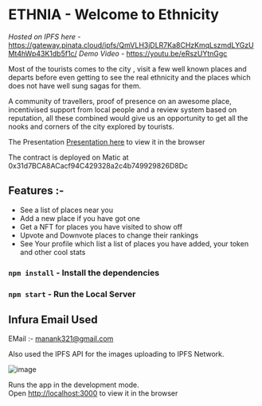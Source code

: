 # ETHNIA - Welcome to Ethnicity

_Hosted on IPFS here_ - https://gateway.pinata.cloud/ipfs/QmVLH3jDLR7Ka8CHzKmqLszmdLYGzUMt4hWp43K1db5f1c/
_Demo Video_ - https://youtu.be/eRszUYtnGgc

Most of the tourists comes to the city , visit a few well known places and departs before even getting to see the real ethnicity and the places which does not have well sung sagas for them.

A community of travellers, proof of presence on an awesome place, incentivised support from local people and a review system based on reputation, all these combined would give us an opportunity to get all the nooks and corners of the city explored by tourists.

The Presentation [Presentation here](https://docs.google.com/presentation/d/1NRG9JnlBMy1oT-5tYfwuPytZlMY01GlnujEx9XmLNN8/edit#slide=id.p11) to view it in the browser

The contract is deployed on Matic at 0x31d7BCA8ACacf94C429328a2c4b749929826D8Dc

## Features :-

- See a list of places near you
- Add a new place if you have got one
- Get a NFT for places you have visited to show off
- Upvote and Downvote places to change their rankings
- See Your profile which list a list of places you have added, your token and other cool stats

### `npm install` - Install the dependencies

### `npm start` - Run the Local Server

## Infura Email Used

EMail :- manank321@gmail.com

Also used the IPFS API for the images uploading to IPFS Network.

![image](https://github.com/Man-Jain/EthNia/blob/master/stats.png)

Runs the app in the development mode.<br>
Open [http://localhost:3000](http://localhost:3000) to view it in the browser
